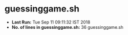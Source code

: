 # guessinggame.sh
* **Last Run:** Tue Sep 11 09:11:32 IST 2018  
* **No. of lines in guessinggame.sh:** 36 guessinggame.sh  
